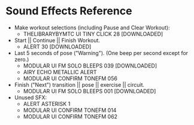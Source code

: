 # Sound Effects Reference

- Make workout selections (including Pause and Clear Workout):
  - THELIBRARYBYMTC UI TINY CLICK 28 [DOWNLOADED]
- Start || Continue || Finish Workout.
  - ALERT 30 [DOWNLOADED]
- Last 5 seconds of pose ("Warning"). (One beep per second except for zero.)
  - MODULAR UI FM SOLO BLEEPS 039 [DOWNLOADED]
  - AIRY ECHO METALLIC ALERT
  - MODULAR UI CONFIRM TONEFM 056
- Finish ("Next") transition || pose || exercise || circuit. 
  - MODULAR UI FM SOLO BLEEPS 001 [DOWNLOADED]
- Unused SFX:
  - ALERT ASTERISK 1
  - MODULAR UI CONFIRM TONEFM 014
  - MODULAR UI CONFIRM TONEFM 062